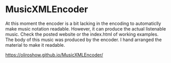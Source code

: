 # MusicXMLEncoder

At this moment the encoder is a bit lacking in the encoding to automaticlly make music notation readable. However, it can produce the actual listenable music. Check the posted website or the index.html of working examples. The body of this music was produced by the encoder. I hand arranged the material to make it readable.

https://oliroshow.github.io/MusicXMLEncoder/
